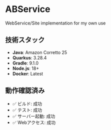 # ABService

WebService/Site implementation for my own use

## 技術スタック

- **Java**: Amazon Corretto 25
- **Quarkus**: 3.28.4
- **Gradle**: 9.1.0
- **Node.js**: 18+
- **Docker**: Latest

## 動作確認済み

- ✅ ビルド: 成功
- ✅ テスト: 成功  
- ✅ サーバー起動: 成功
- ✅ Webアクセス: 成功
